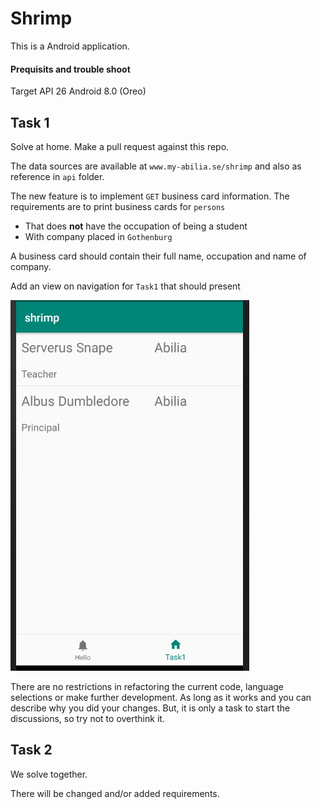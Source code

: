 # Shrimp
This is a Android application.

#### Prequisits and trouble shoot
Target API 26 Android 8.0 (Oreo)

## Task 1
Solve at home. Make a pull request against this repo.

The data sources are available at `www.my-abilia.se/shrimp` and also as reference in `api` folder.

The new feature is to implement `GET` business card information.
The requirements are to print business cards for `persons`
- That does **not** have the occupation of being a student
- With company placed in `Gothenburg`

A business card should contain their full name, occupation and name of company.

Add an view on navigation for `Task1` that should present

![Task1](/shrimp.png?raw=true "Task1")

There are no restrictions in refactoring the current code, language selections or make further development. As long as it works and you can describe why you did your changes. But, it is only a task to start the discussions, so try not to overthink it.

## Task 2
We solve together.

There will be changed and/or added requirements.